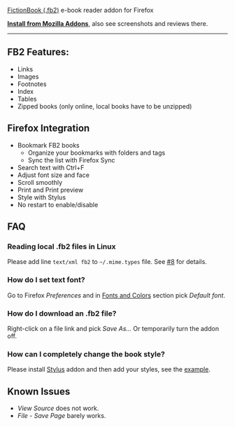 <a href="http://en.wikipedia.org/wiki/FictionBook">FictionBook (.fb2)</a> e-book reader addon for Firefox

**<a href="https://addons.mozilla.org/firefox/addon/fb2-reader/">Install from Mozilla Addons</a>**, also see screenshots and reviews there.

---

FB2 Features:
------------

* Links
* Images
* Footnotes
* Index
* Tables
* Zipped books (only online, local books have to be unzipped)

Firefox Integration
-------------------

* Bookmark FB2 books
    * Organize your bookmarks with folders and tags
    * Sync the list with Firefox Sync
* Search text with Ctrl+F
* Adjust font size and face
* Scroll smoothly
* Print and Print preview
* Style with Stylus
* No restart to enable/disable

FAQ
---

### Reading local .fb2 files in Linux

Please add line `text/xml fb2` to `~/.mime.types` file. See [#8](https://github.com/tymofij/fb2reader/issues/8) for details.

### How do I set text font?

Go to Firefox _Preferences_ and in <a href="https://support.mozilla.org/en-US/kb/change-fonts-and-colors-websites-use">Fonts and Colors</a> section pick _Default font_.

### How do I download an .fb2 file?

Right-click on a file link and pick _Save As…_
Or temporarily turn the addon off.

### How can I completely change the book style?

Please install [Stylus](https://addons.mozilla.org/firefox/addon/styl-us/) addon and then add your styles, see the [example](http://userstyles.org/styles/24584).

Known Issues
-------------

* _View Source_ does not work.
* _File - Save Page_  barely works.
